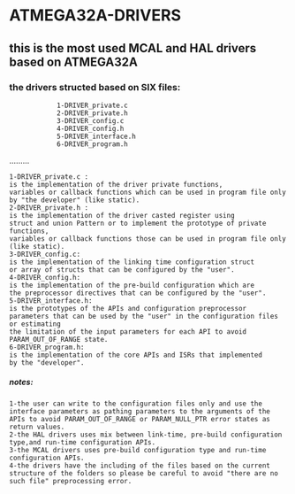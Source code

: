   # ATMEGA32A-DRIVERS
  ## this is the most used MCAL and HAL drivers based on ATMEGA32A
  ### the drivers structed based on SIX files:
                1-DRIVER_private.c
                2-DRIVER_private.h
                3-DRIVER_config.c
                4-DRIVER_config.h
                5-DRIVER_interface.h
                6-DRIVER_program.h
.........

    1-DRIVER_private.c :
    is the implementation of the driver private functions,
    variables or callback functions which can be used in program file only by "the developer" (like static).
    2-DRIVER_private.h :
    is the implementation of the driver casted register using
    struct and union Pattern or to implement the prototype of private functions, 
    variables or callback functions those can be used in program file only (like static).
    3-DRIVER_config.c:
    is the implementation of the linking time configuration struct
    or array of structs that can be configured by the "user".
    4-DRIVER_config.h:
    is the implementation of the pre-build configuration which are
    the preprocessor directives that can be configured by the "user".
    5-DRIVER_interface.h:
    is the prototypes of the APIs and configuration preprocessor
    parameters that can be used by the "user" in the configuration files or estimating
    the limitation of the input parameters for each API to avoid PARAM_OUT_OF_RANGE state.
    6-DRIVER_program.h:
    is the implementation of the core APIs and ISRs that implemented
    by the "developer".


##### notes:
 
    1-the user can write to the configuration files only and use the interface parameters as pathing parameters to the arguments of the APIs to avoid PARAM_OUT_OF_RANGE or PARAM_NULL_PTR error states as return values.    
    2-the HAL drivers uses mix between link-time, pre-build configuration type,and run-time configuration APIs.   
    3-the MCAL drivers uses pre-build configuration type and run-time configuration APIs.   
    4-the drivers have the including of the files based on the current structure of the folders so please be careful to avoid "there are no such file" preprocessing error.
                         
